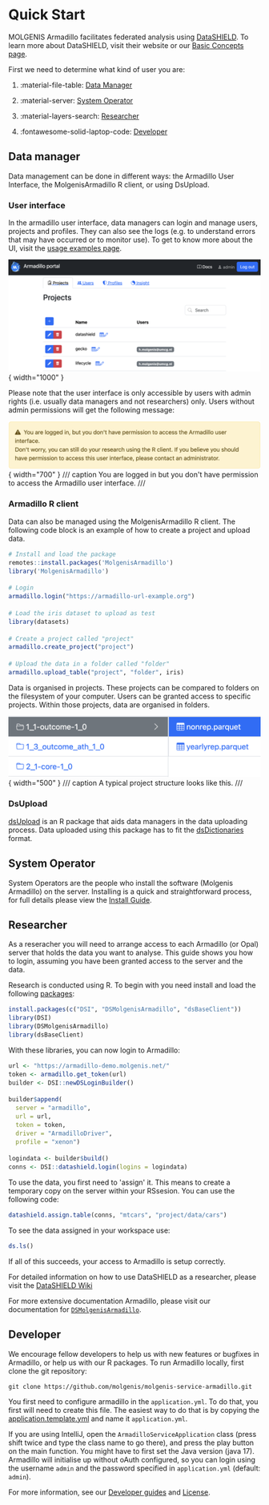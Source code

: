 # Quick Start 
MOLGENIS Armadillo facilitates federated analysis using <a href="https://datashield.org/" target="_blank">DataSHIELD</a>. 
To learn more about DataSHIELD, visit their website or our <a href="/pages/basic_concepts/" >Basic Concepts page</a>.

First we need to determine what kind of user you are:

1. :material-file-table: [Data Manager](#data-manager)

2. :material-server: [System Operator](#system-operator)

3. :material-layers-search: [Researcher](#researcher)

4. :fontawesome-solid-laptop-code: [Developer](#developer)

## Data manager
Data management can be done in different ways: the Armadillo User Interface, the MolgenisArmadillo R client, or using DsUpload. 

### User interface
In the armadillo user interface, data managers can login and manage users, projects and profiles. They can also see the logs (e.g. to understand errors that may have occurred or to monitor use). To get to know more about the UI, visit the [usage examples page](examples_usage.md).

![ui-projects.png](../img/ui-projects.png){ width="1000" }

Please note that the user interface is only accessible by users with admin rights (i.e. usually data managers and not researchers) only. Users without admin permissions will get the following message:

![Warning message for non admin users](../img/ui-non-admin-message.png){ width="700" }
/// caption
You are logged in but you don't have permission to access the Armadillo user interface.
///

### Armadillo R client
Data can also be managed using the MolgenisArmadillo R client. The following code block is an example of how to create a project
and upload data. 

```R
# Install and load the package
remotes::install.packages('MolgenisArmadillo')
library('MolgenisArmadillo')

# Login
armadillo.login("https://armadillo-url-example.org")

# Load the iris dataset to upload as test
library(datasets)

# Create a project called "project"
armadillo.create_project("project")

# Upload the data in a folder called "folder"
armadillo.upload_table("project", "folder", iris)
```

Data is organised in projects. These projects can be compared to folders on the filesystem of your computer. 
Users can be granted access to specific projects. Within those projects, data are organised in folders.

![Project file structure](../img/project-file-structure.png){ width="500" }
/// caption
A typical project structure looks like this.
///


### DsUpload
[dsUpload](https://lifecycle-project.github.io/ds-upload/) is an R package that aids data managers in the data uploading
process. Data uploaded using this package has to fit the 
[dsDictionaries](ttps://github.com/lifecycle-project/ds-dictionaries/blob/master/README.md) format. 

## System Operator
System Operators are the people who install the software (Molgenis Armadillo) on the server. Installing is a quick and straightforward process, for full details please view the [Install Guide](install_management.md). 

## Researcher
As a reseracher you will need to arrange access to each Armadillo (or Opal) server that holds the data you want to analyse. 
This guide shows you how to login, assuming you have been granted access to the server and the data. 

Research is conducted using R. To begin with you need install and load the following [packages](basic_concepts.md#datashield-packages-and-their-use):

```R
install.packages(c("DSI", "DSMolgenisArmadillo", "dsBaseClient"))
library(DSI)
library(DSMolgenisArmadillo)
library(dsBaseClient)
```
With these libraries, you can now login to Armadillo:
```R
url <- "https://armadillo-demo.molgenis.net/"
token <- armadillo.get_token(url)
builder <- DSI::newDSLoginBuilder()

builder$append(
  server = "armadillo",
  url = url,
  token = token,
  driver = "ArmadilloDriver",
  profile = "xenon")
  
logindata <- builder$build()
conns <- DSI::datashield.login(logins = logindata)
```
To use the data, you first need to 'assign' it. This means to create a temporary copy on the server within your RSsesion. You can use the following code:
```R
datashield.assign.table(conns, "mtcars", "project/data/cars")
```
To see the data assigned in your workspace use:
```R
ds.ls()
```

If all of this succeeds, your access to Armadillo is setup correctly. 

For detailed information on how to use DataSHIELD as a researcher, please visit the [DataSHIELD Wiki](https://wiki.datashield.org/en/opmanag/private/researcher/intro)

For more extensive documentation Armadillo, please visit our documentation for [`DSMolgenisArmadillo`](https://molgenis.github.io/molgenis-r-datashield/).

## Developer
We encourage fellow developers to help us with new features or bugfixes in Armadillo, or help us with our R 
packages. To run Armadillo locally, first clone the git repository:
```shell
git clone https://github.com/molgenis/molgenis-service-armadillo.git
```
You first need to configure armadillo in the `application.yml`. To do that, you first will need to create this file. 
The easiest way to do that is by copying the 
[application.template.yml](https://github.com/molgenis/molgenis-service-armadillo/blob/master/application.template.yml)
and name it `application.yml`. 

If you are using IntelliJ, open the `ArmadilloServiceApplication` class (press shift twice and type the class name to go
there), and press the play button on the main function. You might have to first set the Java version (java 17). Armadillo 
will initialise up without oAuth configured, so you can login using the username `admin` and the password specified in 
`application.yml` (default: `admin`). 

For more information, see our [Developer guides](dev_guides.md) and [License](license.md). 